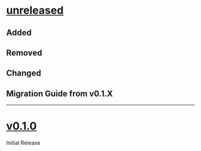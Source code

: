 # [unreleased](https://github.com/kamasylvia/koma-labeling/releases/tag/unreleased)
## Added

## Removed

## Changed

## Migration Guide from v0.1.X

---

# [v0.1.0](https://github.com/kamasylvia/koma-labeling/releases/tag/v0.1.0)
Initial Release